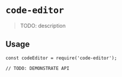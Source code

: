 # `code-editor`

> TODO: description

## Usage

```
const codeEditor = require('code-editor');

// TODO: DEMONSTRATE API
```
